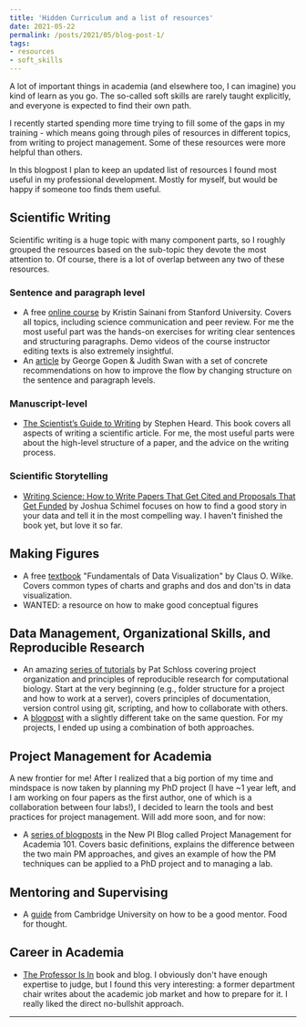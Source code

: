 ```yaml
---
title: 'Hidden Curriculum and a list of resources'
date: 2021-05-22
permalink: /posts/2021/05/blog-post-1/
tags:
- resources
- soft_skills
---
```

A lot of important things in academia (and elsewhere too, I can imagine) you kind of learn as you go. The so-called soft skills are rarely taught explicitly, and everyone is expected to find their own path.

I recently started spending more time trying to fill some of the gaps in my training - which means going through piles of resources in different topics, from writing to project management. Some of these resources were more helpful than others.

In this blogpost I plan to keep an updated list of resources I found most useful in my professional development. Mostly for myself, but would be happy if someone too finds them useful.

## Scientific Writing
Scientific writing is a huge topic with many component parts, so I roughly grouped the resources based on the sub-topic they devote the most attention to. Of course, there is a lot of overlap between any two of these resources.

### Sentence and paragraph level
* A free [online course](https://www.coursera.org/learn/sciwrite) by Kristin Sainani from Stanford University. Covers all topics, including science communication and peer review. For me the most useful part was the hands-on exercises for writing clear sentences and structuring paragraphs. Demo videos of the course instructor editing texts is also extremely insightful.
* An [article](https://www.americanscientist.org/blog/the-long-view/the-science-of-scientific-writing) by George Gopen & Judith Swan with a set of concrete recommendations on how to improve the flow by changing structure on the sentence and paragraph levels.

### Manuscript-level
*  [The Scientist’s Guide to Writing](https://scientistseessquirrel.wordpress.com/the-scientists-guide-to-writing/) by Stephen Heard. This book covers all aspects of writing a scientific article. For me, the most useful parts were about the high-level structure of a paper, and the advice on the writing process.

### Scientific Storytelling
* [Writing Science: How to Write Papers That Get Cited and Proposals That Get Funded](https://books.google.ca/books/about/Writing_Science.html?id=mPGYHO2QzngC&source=kp_book_description&redir_esc=y) by Joshua Schimel focuses on how to find a good story in your data and tell it in the most compelling way. I haven't finished the book yet, but love it so far.

## Making Figures
* A free [textbook](https://clauswilke.com/dataviz/) "Fundamentals of Data Visualization" by Claus O. Wilke. Covers common types of charts and graphs and dos and don'ts in data visualization.
* WANTED: a resource on how to make good conceptual figures

## Data Management, Organizational Skills, and Reproducible Research
* An amazing [series of tutorials](https://riffomonas.org/reproducible_research/) by Pat Schloss covering project organization and principles of reproducible research for computational biology. Start at the very beginning (e.g., folder structure for a project and how to work at a server), covers principles of documentation, version control using git, scripting, and how to collaborate with others.
* A [blogpost](https://bioinformaticsworkbook.org/projectManagement/Intro_projectManagement#gsc.tab=0) with a slightly different take on the same question. For my projects, I ended up using a combination of both approaches.


## Project Management for Academia
A new frontier for me! After I realized that a big portion of my time and mindspace is now taken by planning my PhD project (I have ~1 year left, and I am working on four papers as the first author, one of which is a collaboration between four labs!), I decided to learn the tools and best practices for project management. Will add more soon, and for now:
* A [series of blogposts](https://thenewpi.blogspot.com/2018/03/why-you-should-care-about-project.html?m=1) in the New PI Blog called Project Management for Academia 101. Covers basic definitions, explains the difference between the two main PM approaches, and gives an example of how the PM techniques can be applied to a PhD project and to managing a lab.

## Mentoring and Supervising
* A [guide](https://www.ppd.admin.cam.ac.uk/files/mentoring_guide_2020_v3.pdf) from Cambridge University on how to be a good mentor. Food for thought.

## Career in Academia
* [The Professor Is In](https://theprofessorisin.com/) book and blog. I obviously don't have enough expertise to judge, but I found this very interesting: a former department chair writes about the academic job market and how to prepare for it. I really liked the direct no-bullshit approach.
---


